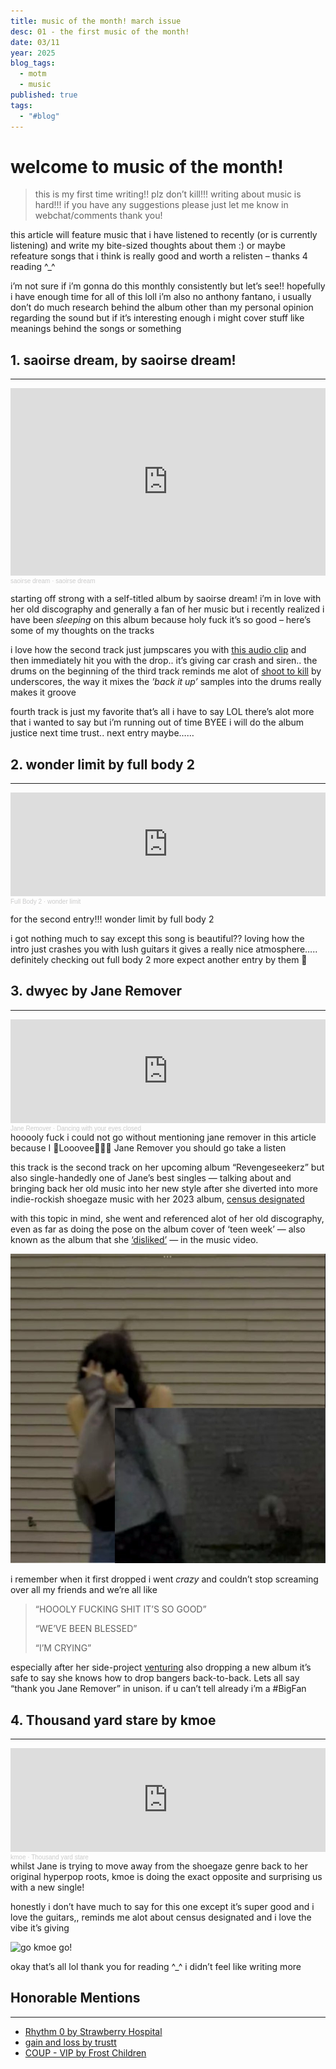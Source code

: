 ```yaml
---
title: music of the month! march issue
desc: 01 - the first music of the month!
date: 03/11
year: 2025
blog_tags:
  - motm
  - music
published: true
tags:
  - "#blog"
---
```


# welcome to music of the month!
>this is my first time writing!! plz don’t kill!!! writing about music is hard!!! if you have any suggestions please just let me know in webchat/comments thank you!

this article will feature music that i have listened to recently (or is currently listening) and write my bite-sized thoughts about them :) or maybe refeature songs that i think is really good and worth a relisten – thanks 4 reading ^_^

i’m not sure if i’m gonna do this monthly consistently but let’s see!! hopefully i have enough time for all of this loll i’m also no anthony fantano, i usually don’t do much research behind the album other than my personal opinion regarding the sound but if it’s interesting enough i might cover stuff like meanings behind the songs or something

## 1. saoirse dream, by saoirse dream!
---
<iframe width="100%" height="300" scrolling="no" frameborder="no" allow="autoplay" src="https://w.soundcloud.com/player/?url=https%3A//api.soundcloud.com/playlists/1977213736&color=%23f38ba8&auto_play=false&hide_related=false&show_comments=true&show_user=true&show_reposts=false&show_teaser=true&visual=true"></iframe><div style="font-size: 10px; color: #cccccc;line-break: anywhere;word-break: normal;overflow: hidden;white-space: nowrap;text-overflow: ellipsis; font-family: Interstate,Lucida Grande,Lucida Sans Unicode,Lucida Sans,Garuda,Verdana,Tahoma,sans-serif;font-weight: 100;"><a href="https://soundcloud.com/saoirsedream" title="saoirse dream" target="_blank" style="color: #cccccc; text-decoration: none;">saoirse dream</a> · <a href="https://soundcloud.com/saoirsedream/sets/saoirse-dream" title="saoirse dream" target="_blank" style="color: #cccccc; text-decoration: none;">saoirse dream</a></div>

starting off strong with a self-titled album by saoirse dream! i’m in love with her old discography and generally a fan of her music but i recently realized i have been *sleeping* on this album because holy fuck it’s so good – here’s some of my thoughts on the tracks

i love how the second track just jumpscares you with [this audio clip](https://youtu.be/pHkSRStrFBU) and then immediately hit you with the drop.. it’s giving car crash and siren.. the drums on the beginning of the third track reminds me alot of [shoot to kill](https://soundcloud.com/underscores/stk) by underscores, the way it mixes the *’back it up’* samples into the drums really makes it groove

fourth track is just my favorite that’s all i have to say LOL there’s alot more that i wanted to say but i’m running out of time BYEE i will do the album justice next time trust.. next entry maybe……
## 2. wonder limit by full body 2
---
<iframe width="100%" height="166" scrolling="no" frameborder="no" allow="autoplay" src="https://w.soundcloud.com/player/?url=https%3A//api.soundcloud.com/tracks/1647893478&color=%23f38ba8&auto_play=false&hide_related=false&show_comments=true&show_user=true&show_reposts=false&show_teaser=true"></iframe><div style="font-size: 10px; color: #cccccc;line-break: anywhere;word-break: normal;overflow: hidden;white-space: nowrap;text-overflow: ellipsis; font-family: Interstate,Lucida Grande,Lucida Sans Unicode,Lucida Sans,Garuda,Verdana,Tahoma,sans-serif;font-weight: 100;"><a href="https://soundcloud.com/fullbody2" title="Full Body 2" target="_blank" style="color: #cccccc; text-decoration: none;">Full Body 2</a> · <a href="https://soundcloud.com/fullbody2/wonder-limit" title="wonder limit" target="_blank" style="color: #cccccc; text-decoration: none;">wonder limit</a></div>

for the second entry!!! wonder limit by full body 2

i got nothing much to say except this song is beautiful?? loving how the intro just crashes you with lush guitars it gives a really nice atmosphere….. definitely checking out full body 2 more expect another entry by them 🥹
## 3. dwyec by Jane Remover
---
<iframe width="100%" height="166" scrolling="no" frameborder="no" allow="autoplay" src="https://w.soundcloud.com/player/?url=https%3A//api.soundcloud.com/tracks/2009100251&color=%23f38ba8&auto_play=false&hide_related=false&show_comments=true&show_user=true&show_reposts=false&show_teaser=true"></iframe><div style="font-size: 10px; color: #cccccc;line-break: anywhere;word-break: normal;overflow: hidden;white-space: nowrap;text-overflow: ellipsis; font-family: Interstate,Lucida Grande,Lucida Sans Unicode,Lucida Sans,Garuda,Verdana,Tahoma,sans-serif;font-weight: 100;"><a href="https://soundcloud.com/janeremover" title="Jane Remover" target="_blank" style="color: #cccccc; text-decoration: none;">Jane Remover</a> · <a href="https://soundcloud.com/janeremover/dancing-with-your-eyes-closed" title="Dancing with your eyes closed" target="_blank" style="color: #cccccc; text-decoration: none;">Dancing with your eyes closed</a></div>
hooooly fuck i could not go without mentioning jane remover in this article because I 💖Looovee💖💖💖 Jane Remover you should go take a listen 

this track is the second track on her upcoming album “Revengeseekerz” but also single-handedly one of Jane’s best singles — talking about and bringing back her old music into her new style after she diverted into more indie-rockish shoegaze music with her 2023 album, [census designated](https://soundcloud.com/janeremover/sets/census-designated-1)

with this topic in mind, she went and referenced alot of her old discography, even as far as doing the pose on the album cover of ‘teen week’ — also known as the album that she [‘disliked’](https://pitchfork.com/news/jane-remover-shares-two-new-songs-listen/) — in the music video.

![a comparison of Jane Remover doing the pose in both the music video and the album cover](/assets/blog-media/motm-01/meow.png)

i remember when it first dropped i went *crazy* and couldn’t stop screaming over all my friends and we’re all like
> “HOOOLY FUCKING SHIT IT’S SO GOOD”
> 
> “WE’VE BEEN BLESSED”
> 
> “I’M CRYING”

especially after her side-project [venturing](https://soundcloud.com/02_26_2001/sets/venturing_album_1) also dropping a new album it’s safe to say she knows how to drop bangers back-to-back.  Lets all say “thank you Jane Remover” in unison. if u can’t tell already i’m a \#BigFan
## 4. Thousand yard stare by kmoe
---
<iframe width="100%" height="166" scrolling="no" frameborder="no" allow="autoplay" src="https://w.soundcloud.com/player/?url=https%3A//api.soundcloud.com/tracks/2046975788&color=%23f38ba8&auto_play=false&hide_related=false&show_comments=true&show_user=true&show_reposts=false&show_teaser=true"></iframe><div style="font-size: 10px; color: #cccccc;line-break: anywhere;word-break: normal;overflow: hidden;white-space: nowrap;text-overflow: ellipsis; font-family: Interstate,Lucida Grande,Lucida Sans Unicode,Lucida Sans,Garuda,Verdana,Tahoma,sans-serif;font-weight: 100;"><a href="https://soundcloud.com/kmoethekid" title="kmoe" target="_blank" style="color: #cccccc; text-decoration: none;">kmoe</a> · <a href="https://soundcloud.com/kmoethekid/thousandyardstare" title="Thousand yard stare" target="_blank" style="color: #cccccc; text-decoration: none;">Thousand yard stare</a></div>
whilst Jane is trying to move away from the shoegaze genre back to her original hyperpop roots, kmoe is doing the exact opposite and surprising us with a new single!

honestly i don’t have much to say for this one except it’s super good and i love the guitars,, reminds me alot about census designated and i love the vibe it’s giving

![go kmoe go!](https://media1.tenor.com/m/Pxb-PU_R01kAAAAd/kmoe-tilted-towers.gif)

okay that’s all lol thank you for reading ^\_^ i didn’t feel like writing more
## Honorable Mentions 
---
- [Rhythm 0 by Strawberry Hospital](https://soundcloud.com/strawberryhospitalarchive/strawberry-hospital-rhythm-0)
- [gain and loss by trustt](https://soundcloud.com/trustt/sometimes)
- [COUP - VIP by Frost Children](https://soundcloud.com/frostchildren/coup-vip)